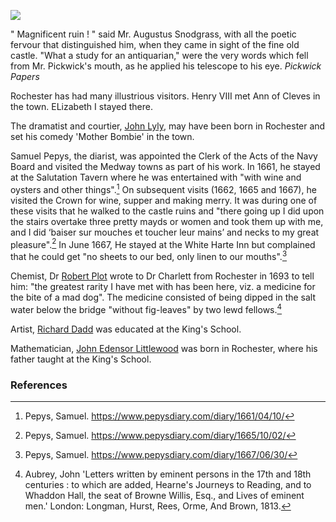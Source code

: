 <a href="https://juncture-digital.org"><img src="https://juncture-digital.org/images/ve-button.png"></a>

<param ve-config
       title="Rochester"
       banner="xxx"
       author="xxx"
       layout="vtl">


<param title="Guildhall" eid="Q15272878" aliases="Guildhall">
<param title="Rochester" eid="Q507517">
<param title="Rod Hull" eid="Q7356235">
<param title="Satis House" eid="Q26377461">

<!-- Kent with map centered at Rochester -->
<param ve-map center="Q1094104" zoom="10">

<!-- Historical map layers -->
<param ve-map-layer mapwarper mapwarper-id="44832" title="Kent Topo Survey 1860">

" Magnificent ruin ! " said Mr. Augustus Snodgrass, with all the poetic fervour that distinguished him, when they came in sight of the fine old castle. "What a study for an antiquarian," were the very words which fell from Mr. Pickwick's mouth, as he applied his telescope to his eye. _Pickwick Papers_

Rochester has had many illustrious visitors. Henry VIII met Ann of Cleves in the town. ELizabeth I stayed there.

The dramatist and courtier, [John Lyly](/16c/16c-lyly-biography), may have been born in Rochester and set his comedy 'Mother Bombie' in the town.

Samuel Pepys, the diarist, was appointed the Clerk of the Acts of the Navy Board and visited the Medway towns as part of his work. In 1661, he stayed at the Salutation Tavern where he was entertained with "with wine and oysters and other things".[^ref1] On subsequent visits (1662, 1665 and 1667), he visited the Crown   for wine, supper and making merry. It was during one of these visits that he walked to the castle ruins and "there going up I did upon the stairs overtake three pretty mayds or women and took them up with me, and I did ‘baiser sur mouches et toucher leur mains’ and necks to my great pleasure".[^ref2]  In June 1667, He stayed at the White Harte Inn but complained that he could get "no sheets to our bed, only linen to our mouths".[^ref3] 

Chemist, Dr [Robert Plot](/17c/17c-robert-plot) wrote to Dr Charlett from Rochester in 1693 to tell him: "the greatest rarity I have met with has been here, viz. a medicine for the bite of a mad dog". The medicine consisted of being dipped in the salt water below the bridge "without fig-leaves" by two lewd fellows.[^ref4] 
<param ve-image url="https://github.com/kent-map/images/blob/main/maps/Dickens_Rochester_Chatham.jpg">

Artist, [Richard Dadd](/19c/19c-dadd-biography) was educated at the King's School.

Mathematician, [John Edensor Littlewood](/19c/19c-edensor-littlewood-biography) was born in Rochester, where his father taught at the King's School.

### References

[^ref1]: Pepys, Samuel. https://www.pepysdiary.com/diary/1661/04/10/
[^ref2]: Pepys, Samuel. https://www.pepysdiary.com/diary/1665/10/02/
[^ref3]: Pepys, Samuel. https://www.pepysdiary.com/diary/1667/06/30/
[^ref4]: Aubrey, John 'Letters written by eminent persons in the 17th and 18th centuries : to which are added, Hearne's Journeys to Reading, and to Whaddon Hall, the seat of Browne Willis, Esq., and Lives of eminent men.' London: Longman, Hurst, Rees, Orme, And Brown, 1813. 

